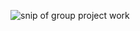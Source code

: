 ![snip of group project work](https://user-images.githubusercontent.com/106705486/195430678-df73334a-42a8-46a2-949d-6460fecd6997.PNG)

